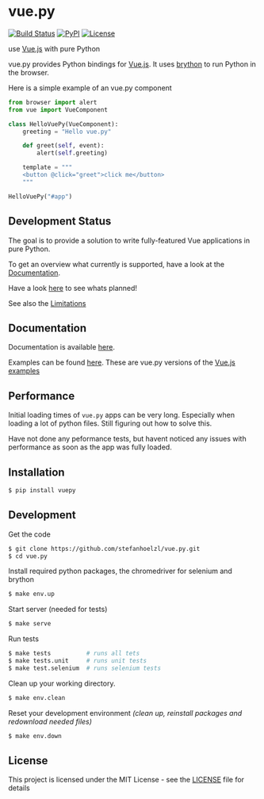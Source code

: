 # vue.py
[![Build Status](https://travis-ci.org/stefanhoelzl/vue.py.svg?branch=master)](https://travis-ci.org/stefanhoelzl/vue.py)
[![PyPI](https://img.shields.io/pypi/v/vuepy.svg)](https://pypi.org/project/vuepy/)
[![License](https://img.shields.io/pypi/l/vuepy.svg)](LICENSE)

use [Vue.js](https://www.vuejs.org) with pure Python

vue.py provides Python bindings for [Vue.js](https://www.vuejs.org).
It uses [brython](https://github.com/brython-dev/brython) to run Python in the browser.

Here is a simple example of an vue.py component
```python
from browser import alert
from vue import VueComponent

class HelloVuePy(VueComponent):
    greeting = "Hello vue.py"

    def greet(self, event):
        alert(self.greeting)

    template = """
    <button @click="greet">click me</button>
    """

HelloVuePy("#app")
```


## Development Status
The goal is to provide a solution to write fully-featured Vue applications in pure Python.

To get an overview what currently is supported, have a look at the [Documentation](https://stefanhoelzl.github.io/vue.py/docs/).

Have a look [here](https://stefanhoelzl.github.io/vue.py/planning.html) to see whats planned!

See also the [Limitations](https://stefanhoelzl.github.io/vue.py/docs/pyjs_bridge.html)

## Documentation
Documentation is available [here](https://stefanhoelzl.github.io/vue.py/docs/).

Examples can be found [here](https://stefanhoelzl.github.io/vue.py/examples).
These are vue.py versions of the [Vue.js examples](https://vuejs.org/v2/examples/)

## Performance
Initial loading times of `vue.py` apps can be very long.
Especially when loading a lot of python files.
Still figuring out how to solve this.

Have not done any peformance tests, but havent noticed any issues with performance
as soon as the app was fully loaded.

## Installation
```bash
$ pip install vuepy
```

## Development
Get the code
```bash
$ git clone https://github.com/stefanhoelzl/vue.py.git
$ cd vue.py
```

Install required python packages, the chromedriver for selenium and brython
```bash
$ make env.up
```

Start server (needed for tests)
```bash
$ make serve
```

Run tests
```bash
$ make tests          # runs all tets
$ make tests.unit     # runs unit tests
$ make test.selenium  # runs selenium tests
```

Clean up your working directory.
```bash
$ make env.clean
```

Reset your development environment
_(clean up, reinstall packages and redownload needed files)_
```bash
$ make env.down
```

## License
This project is licensed under the MIT License - see the [LICENSE](https://github.com/stefanhoelzl/fancy-dict/blob/master/LICENSE) file for details
